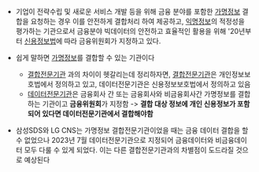 - 기업이 전략수립 및 새로운 서비스 개발 등을 위해 금융 분야를 포함한 [가명정보](가명정보) 결합을 요청하는 경우 이를 안전하게 결합처리 하여 제공하고, [익명정보](익명정보)의 적정성을 평가하는 기관으로서 금융분야 빅데이터의 안전하고 효율적인 활용을 위해 '20년부터 [신용정보법](신용정보법)에 따라 금융위원회가 지정하고 있다.

- 쉽게 말하면 [가명정보](가명정보)를 결합할 수 있는 기관이다
	- [결합전문기관](결합전문기관) 과의 차이이 헷갈리는데 정리하자면, [결합전문기관](결합전문기관)은 개인정보보호법에서 정의하고 있고, 데이터전문기관은 신용정보보호법에서 정의하고 있음
	- [데이터전문기관](.md)은 금융회사 간 또는 금융회사와 비금융회사간 가명정보를 결합하는 기관이고 **금융위원회**가 지정함 -> **결합 대상 정보에 개인 신용정보가 포함되어 있다면 데이터전문기관에서 결합해야함**
- 삼성SDS와 LG CNS는 가명정보 결합전문기관이었을 때는 금융 데이터 결합을 할 수 없었으나 2023년 7월 데이터전문기관으로 지정되어 금융데이터와 비금융데이터 모두 다룰 수 있게 되었다. 이는 다른 결합전문기관과의 차별점이 도드라질 것으로 예상된다

